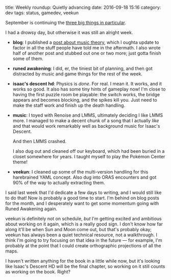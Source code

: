 title: Weekly roundup: Quietly advancing
date: 2016-09-18 15:16
category: dev
tags: status, gamedev, veekun

September is continuing the [three big things in particular]({filename}2016-08-07-weekly-roundup-three-big-things.markdown).

I had a drowsy day, but otherwise it was still an alright week.

- **blog**: I published a [post about music theory]({filename}/2016-09-15-music-theory-for-nerds.markdown), which I oughta update to factor in all the stuff people have told me in the aftermath.  I also wrote half of another post and stubbed out one or two more; just gotta finish some of them.

- **runed awakening**: I did, er, the tiniest bit of planning, and then got distracted by music and game things for the rest of the week.

- **isaac's descent hd**: Physics is _done_.  For real.  I mean it.  It works, and it works so good.  It also has some tiny hints of gameplay now!  I'm close to having the first puzzle room be playable: the switch works, the bridge appears and becomes blocking, and the spikes kill you.  Just need to make the staff work and finish up the death handling.

- **music**: I toyed with Renoise and LMMS, ultimately deciding I like LMMS more.  I managed to make a decent chunk of a song that I actually _like_ and that would work remarkably well as background music for Isaac's Descent.

    And then LMMS crashed.

    I also dug out and cleaned off our keyboard, which had been buried in a closet somewhere for years.  I taught myself to play the Pokémon Center theme!

- **veekun**: I cleaned up some of the multi-version handling for this harebrained YAML concept.  Also dug into ORAS encounters and got 90% of the way to actually extracting them.

I said last week that I'd dedicate a few days to writing, and I would still like to do that!  Now is probably a good time to start.  I'm behind on blog posts for the month, and I desperately want to get some momentum going with Runed Awakening again.

veekun is definitely not on schedule, _but_ I'm getting excited and ambitious about working on it again, which is a really good sign.  I don't know how far along it'll be when Sun and Moon come out, but that's probably okay; veekun has always been a quiet technical resource, not a walkthrough.  I think I'm going to try focusing on that idea in the future — for example, I'm probably at the point that I could create orthographic projections of all the maps.

I haven't written anything for the book in a little while now, but it's looking like Isaac's Descent HD will be the final chapter, so working on it still counts as working on the book.  Right?
